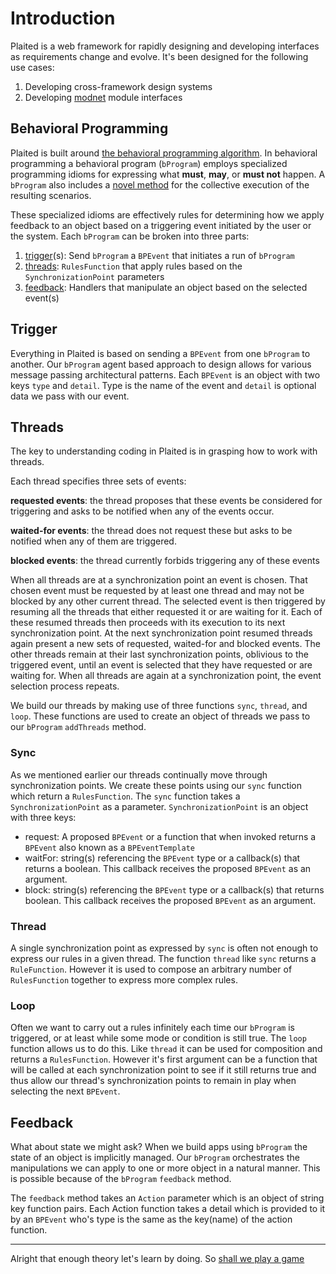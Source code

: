 # Introduction

Plaited is a web framework for rapidly designing and developing interfaces as requirements change and evolve. It's been designed for the following use cases:

  1. Developing cross-framework design systems
  2. Developing [modnet](https://rachelaliana.medium.com/past-the-internet-the-emergence-of-the-modnet-6ad49b7e2ee8) module interfaces

## Behavioral Programming

Plaited is built around [the behavioral programming algorithm](https://www.wisdom.weizmann.ac.il/~amarron/BP%20-%20CACM%20-%20Author%20version.pdf). In behavioral programming a behavioral program (`bProgram`) employs specialized programming idioms for expressing what **must**, **may**, or **must not** happen. A `bProgram` also includes a [novel method](#sync) for the collective execution of the resulting scenarios.

These specialized idioms are effectively rules for determining how we apply feedback to an object based on a triggering event initiated by the user or the system. Each `bProgram` can be broken into three parts:

1. [trigger](#trigger)(s): Send `bProgram` a `BPEvent` that initiates a run of `bProgram`
2. [threads](#threads): `RulesFunction` that apply rules based on the `SynchronizationPoint` parameters
3. [feedback](#feedback): Handlers that manipulate an object based on the selected event(s)

## Trigger

Everything in Plaited is based on sending a `BPEvent` from one `bProgram` to another. Our `bProgram` agent based approach to design allows for various message passing architectural patterns. Each `BPEvent` is an object with two keys `type` and `detail`. Type is the name of the event and `detail` is optional data we pass with our event.

## Threads

The key to understanding coding in Plaited is in grasping how to work with threads.

Each thread specifies three sets of events:

**requested events**: the thread proposes that these events be considered for triggering and asks to be notified when any of the events occur.

**waited-for events**: the thread does not request these but asks to be notified when any of them are triggered.

**blocked events**: the thread currently forbids triggering any of these events

When all threads are at a synchronization point an event is chosen. That chosen event must be requested by at least one thread and may not be blocked by any other current thread. The selected event is then triggered by resuming all the threads that either requested it or are waiting for it. Each of these resumed threads then proceeds with its execution to its next synchronization point. At the next synchronization point resumed threads again present a new sets of requested, waited-for and blocked events. The other threads remain at their last synchronization points, oblivious to the triggered event, until an event is selected that they have requested or are waiting for. When all threads are again at a synchronization point, the event selection process repeats.

We build our threads by making use of three functions `sync`, `thread`, and `loop`. These functions are used to create an object of threads we pass to our `bProgram` `addThreads` method.

### Sync

As we mentioned earlier our threads continually move through synchronization points. We create these points using our `sync` function which return a `RulesFunction`. The `sync` function takes a `SynchronizationPoint` as a parameter. `SynchronizationPoint` is an object with three keys:

- request: A proposed `BPEvent` or a function that when invoked returns a `BPEvent` also known as a `BPEventTemplate`
- waitFor: string(s) referencing the `BPEvent` type or a callback(s) that returns a boolean. This callback receives the proposed `BPEvent` as an argument.
- block: string(s) referencing the `BPEvent` type or a callback(s) that returns boolean. This callback receives the proposed `BPEvent` as an argument.

### Thread

A single synchronization point as expressed by `sync` is often not enough to express our rules in a given thread. The function `thread` like `sync` returns a `RuleFunction`. However it is used to compose an arbitrary number of `RulesFunction` together to express more complex rules.

### Loop

Often we want to carry out a rules infinitely each time our `bProgram` is triggered, or at least while some mode or condition is still true. The `loop` function allows us to do this. Like `thread` it can be used for composition and returns a `RulesFunction`. However it's first argument can be a function that will be called at each synchronization point to see if it still returns true and thus allow our thread's synchronization points to remain in play when selecting the next `BPEvent`.

## Feedback

What about state we might ask? When we build apps using `bProgram` the state of an object is implicitly managed. Our `bProgram` orchestrates the manipulations we can apply to one or more object in a natural manner. This is possible because of the `bProgram` `feedback` method.

The `feedback` method takes an `Action` parameter which is an object of string key function pairs. Each Action function takes a detail which is provided to it by an `BPEvent` who's type is the same as the key(name) of the action function.

---

Alright that enough theory let's learn by doing. So [shall we play a game](./01-shall-play-a-game.md)
